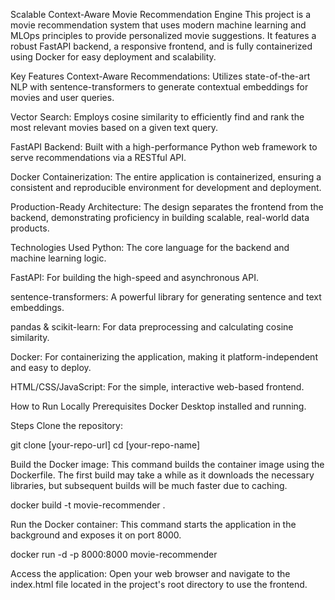 Scalable Context-Aware Movie Recommendation Engine
This project is a movie recommendation system that uses modern machine learning and MLOps principles to provide personalized movie suggestions. It features a robust FastAPI backend, a responsive frontend, and is fully containerized using Docker for easy deployment and scalability.

Key Features
Context-Aware Recommendations: Utilizes state-of-the-art NLP with sentence-transformers to generate contextual embeddings for movies and user queries.

Vector Search: Employs cosine similarity to efficiently find and rank the most relevant movies based on a given text query.

FastAPI Backend: Built with a high-performance Python web framework to serve recommendations via a RESTful API.

Docker Containerization: The entire application is containerized, ensuring a consistent and reproducible environment for development and deployment.

Production-Ready Architecture: The design separates the frontend from the backend, demonstrating proficiency in building scalable, real-world data products.

Technologies Used
Python: The core language for the backend and machine learning logic.

FastAPI: For building the high-speed and asynchronous API.

sentence-transformers: A powerful library for generating sentence and text embeddings.

pandas & scikit-learn: For data preprocessing and calculating cosine similarity.

Docker: For containerizing the application, making it platform-independent and easy to deploy.

HTML/CSS/JavaScript: For the simple, interactive web-based frontend.

How to Run Locally
Prerequisites
Docker Desktop installed and running.

Steps
Clone the repository:

git clone [your-repo-url]
cd [your-repo-name]

Build the Docker image:
This command builds the container image using the Dockerfile. The first build may take a while as it downloads the necessary libraries, but subsequent builds will be much faster due to caching.

docker build -t movie-recommender .

Run the Docker container:
This command starts the application in the background and exposes it on port 8000.

docker run -d -p 8000:8000 movie-recommender

Access the application:
Open your web browser and navigate to the index.html file located in the project's root directory to use the frontend.
